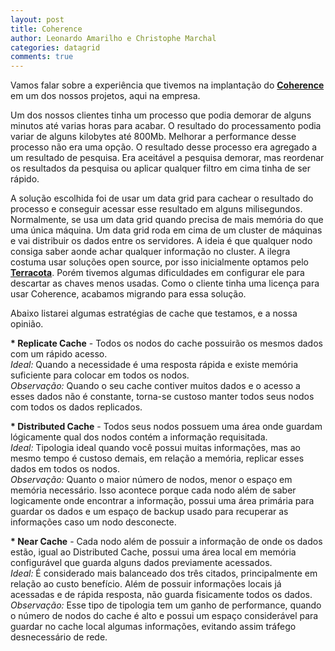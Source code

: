 ```yaml
---
layout: post
title: Coherence
author: Leonardo Amarilho e Christophe Marchal
categories: datagrid
comments: true
---
```


Vamos falar sobre a experiência que tivemos na implantação do <strong><a  href="http://www.oracle.com/technetwork/middleware/coherence/overview/index.html" target="_blank">Coherence</a></strong> em um dos nossos projetos, aqui na empresa.

Um dos nossos clientes tinha um processo que podia demorar de alguns minutos até varias horas para acabar. O resultado do processamento podia variar de alguns kilobytes até 800Mb. Melhorar a performance desse processo não era uma opção. O resultado desse processo era agregado a um resultado de pesquisa. Era aceitável a pesquisa demorar, mas reordenar os resultados da pesquisa ou aplicar qualquer filtro em cima tinha de ser rápido. 

A solução escolhida foi de usar um data grid para cachear o resultado do processo e conseguir acessar esse resultado em alguns milisegundos. Normalmente, se usa um data grid quando precisa de mais memória do que uma única máquina. Um data grid roda em cima de um cluster de máquinas e vai distribuir os dados entre os servidores. A ideia é que qualquer nodo consiga saber aonde achar qualquer informação no cluster. A ilegra costuma usar soluções open source, por isso inicialmente optamos pelo <strong><a href="http://www.terracotta.org/" target="_blank">Terracota</a></strong>. Porém tivemos algumas dificuldades em configurar ele para descartar as chaves menos usadas. Como o cliente tinha uma licença para usar Coherence, acabamos migrando para essa solução. 

Abaixo listarei algumas estratégias de cache que testamos, e a nossa opinião.

<strong>* Replicate Cache</strong> - Todos os nodos do cache possuirão os mesmos dados com um rápido acesso. 
<br/><em>Ideal:</em> Quando a necessidade é uma resposta rápida e existe memória suficiente para colocar em todos os nodos.
<br/><em>Observação:</em> Quando o seu cache contiver muitos dados e o acesso a esses dados não é constante, torna-se custoso manter todos seus nodos com todos os dados replicados.

<strong>* Distributed Cache</strong> - Todos seus nodos possuem uma área onde guardam lógicamente qual dos nodos contém a informação requisitada.
<br/><em>Ideal:</em> Tipologia ideal quando você possui muitas informações, mas ao mesmo tempo é custoso demais, em relação a memória, replicar esses dados em todos os nodos.
<br/><em>Observação:</em> Quanto o maior número de nodos, menor o espaço em memória necessário. Isso acontece porque cada nodo além de saber logicamente onde encontrar a informação, possui uma área primária para guardar os dados e um espaço de backup usado para recuperar as informações caso um nodo desconecte.

<strong>* Near Cache</strong> - Cada nodo além de possuir a informação de onde os dados estão, igual ao Distributed Cache, possui uma área local em memória configurável que guarda alguns dados previamente acessados.
<br/><em>Ideal:</em> É considerado mais balanceado dos três citados, principalmente em relação ao custo benefício. Além de possuir informações locais já acessadas e de rápida resposta, não guarda fisicamente todos os dados.
<br/><em>Observação:</em> Esse tipo de tipologia tem um ganho de performance, quando o número de nodos do cache é alto e possui um espaço considerável para guardar no cache local algumas informações, evitando assim tráfego desnecessário de rede.
